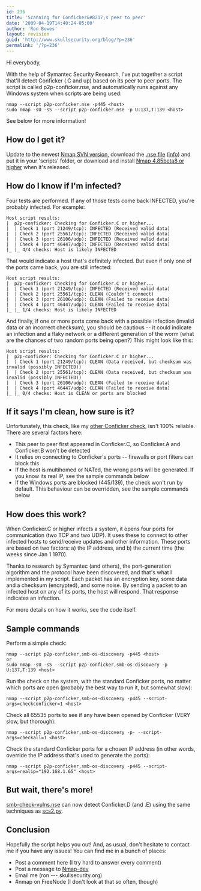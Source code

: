 ```yaml
---
id: 236
title: 'Scanning for Conficker&#8217;s peer to peer'
date: '2009-04-19T14:40:24-05:00'
author: 'Ron Bowes'
layout: revision
guid: 'http://www.skullsecurity.org/blog/?p=236'
permalink: '/?p=236'
---
```


Hi everybody,

With the help of Symantec Security Research, I've put together a script that'll detect Conficker (.C and up) based on its peer to peer ports. The script is called p2p-conficker.nse, and automatically runs against any Windows system when scripts are being used:

```
nmap --script p2p-conficker.nse -p445 <host>
sudo nmap -sU -sS --script p2p-conficker.nse -p U:137,T:139 <host>
```

See below for more information!

## How do I get it?

Update to the newest [Nmap SVN version](http://nmap.org/book/install.html#inst-svn), download the [.nse file](http://nmap.org/svn/scripts/p2p-conficker) ([info](http://nmap.org/nsedoc/scripts/p2p-conficker.html)) and put it in your 'scripts' folder, or download and install [Nmap 4.85beta8 or higher](http://nmap.org/download.html) when it's released.

## How do I know if I'm infected?

Four tests are performed. If any of those tests come back INFECTED, you're probably infected. For example:

```
Host script results:
|  p2p-conficker: Checking for Conficker.C or higher...
|  | Check 1 (port 21249/tcp): INFECTED (Received valid data)
|  | Check 2 (port 25561/tcp): INFECTED (Received valid data)
|  | Check 3 (port 26106/udp): INFECTED (Received valid data)
|  | Check 4 (port 46447/udp): INFECTED (Received valid data)
|_ |_ 4/4 checks: Host is likely INFECTED
```

That would indicate a host that's definitely infected. But even if only one of the ports came back, you are still infected:

```
Host script results:
|  p2p-conficker: Checking for Conficker.C or higher...
|  | Check 1 (port 21249/tcp): INFECTED (Received valid data)
|  | Check 2 (port 25561/tcp): CLEAN (Couldn't connect)
|  | Check 3 (port 26106/udp): CLEAN (Failed to receive data)
|  | Check 4 (port 46447/udp): CLEAN (Failed to receive data)
|_ |_ 1/4 checks: Host is likely INFECTED
```

And finally, if one or more ports come back with a possible infection (invalid data or an incorrect checksum), you should be cautious -- it could indicate an infection and a flaky network or a different generation of the worm (what are the chances of two random ports being open?) This might look like this:

```
Host script results:
|  p2p-conficker: Checking for Conficker.C or higher...
|  | Check 1 (port 21249/tcp): CLEAN (Data received, but checksum was invalid (possibly INFECTED))
|  | Check 2 (port 25561/tcp): CLEAN (Data received, but checksum was invalid (possibly INFECTED))
|  | Check 3 (port 26106/udp): CLEAN (Failed to receive data)
|  | Check 4 (port 46447/udp): CLEAN (Failed to receive data)
|_ |_ 0/4 checks: Host is CLEAN or ports are blocked
```

## If it says I'm clean, how sure is it?

Unfortunately, this check, like my [other Conficker check](http://www.skullsecurity.org/blog/?p=209), isn't 100% reliable. There are several factors here:

- This peer to peer first appeared in Conficker.C, so Conficker.A and Conficker.B won't be detected
- It relies on connecting to Conficker's ports -- firewalls or port filters can block this
- If the host is multihomed or NATed, the wrong ports will be generated. If you know its real IP, see the sample commands below
- If the Windows ports are blocked (445/139), the check won't run by default. This behaviour can be overridden, see the sample commands below

## How does this work?

When Conficker.C or higher infects a system, it opens four ports for communication (two TCP and two UDP). It uses these to connect to other infected hosts to send/receive updates and other information. These ports are based on two factors: a) the IP address, and b) the current time (the weeks since Jan 1 1970).

Thanks to research by Symantec (and others), the port-generation algorithm and the protocol have been discovered, and that's what I implemented in my script. Each packet has an encryption key, some data and a checksum (encrypted), and some noise. By sending a packet to an infected host on any of its ports, the host will respond. That response indicates an infection.

For more details on how it works, see the code itself.

## Sample commands

Perform a simple check:

```
nmap --script p2p-conficker,smb-os-discovery -p445 <host>
or
sudo nmap -sU -sS --script p2p-conficker,smb-os-discovery -p U:137,T:139 <host>
```

Run the check on the system, with the standard Conficker ports, no matter which ports are open (probably the best way to run it, but somewhat slow):

```
nmap --script p2p-conficker,smb-os-discovery -p445 --script-args=checkconficker=1 <host>
```

Check all 65535 ports to see if any have been opened by Conficker (VERY slow, but thorough):

```
nmap --script p2p-conficker,smb-os-discovery -p- --script-args=checkall=1 <host>
```

Check the standard Conficker ports for a chosen IP address (in other words, override the IP address that's used to generate the ports):

```
nmap --script p2p-conficker,smb-os-discovery -p445 --script-args=realip="192.168.1.65" <host>
```

## But wait, there's more!

[smb-check-vulns.nse](http://nmap.org/nsedoc/scripts/smb-check-vulns.html) can now detect Conficker.D (and .E) using the same techniques as [scs2.py](http://iv.cs.uni-bonn.de/wg/cs/applications/containing-conficker/).

## Conclusion

Hopefully the script helps you out! And, as usual, don't hesitate to contact me if you have any issues! You can find me in a bunch of places:

- Post a comment here (I try hard to answer every comment)
- Post a message to [Nmap-dev](http://insecure.org/mailman/listinfo/nmap-dev)
- Email me (ron --- skullsecurity.org)
- \#nmap on FreeNode (I don't look at that so often, though)